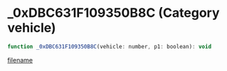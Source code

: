 # _0xDBC631F109350B8C (Category vehicle)

```js
function _0xDBC631F109350B8C(vehicle: number, p1: boolean): void
```

[filename](_0xDBC631F109350B8C_m.md ':include')